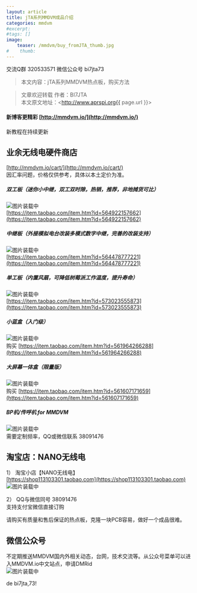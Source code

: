 ```yaml
---
layout: article
title: jTA系列MMDVM成品介绍  
categories: mmdvm
#excerpt:
#tags: []
image:
    teaser: /mmdvm/buy_fromJTA_thumb.jpg
#    thumb:
---
```


交流Q群 320533571  微信公众号 bi7jta73      

> 本文内容：jTA系列MMDVM热点板，购买方法      


> 文章欢迎转载
> 作者：BI7JTA  
> 本文原文地址：<http://www.aprspi.org{{ page.url }}>   
 
#### 新博客更精彩 [http://mmdvm.io/](http://mmdvm.io/)   
新教程在持续更新  
 
## 业余无线电硬件商店 
[http://mmdvm.io/cart/](http://mmdvm.io/cart/)  
因汇率问题，价格仅供参考，具体以本土定价为准。  

##### 双工板（迷你小中继，双工双时隙，热销，推荐，非地摊货可比）  
![图片装载中](/images/products/Duplex_PCB.jpg)   
[https://item.taobao.com/item.htm?id=564922157662](https://item.taobao.com/item.htm?id=564922157662)    

##### 中继板（外接模拟电台改装多模式数字中继，完善的改装支持）  
![图片装载中](/images/products/Repeater_Cable_unsoldering.JPG)   
[https://item.taobao.com/item.htm?id=564478777221](https://item.taobao.com/item.htm?id=564478777221)   

##### 单工板（内置风扇，可降低树莓派工作温度，提升寿命）  
![图片装载中](/images/products/Simplex_RPi.JPG)   
[https://item.taobao.com/item.htm?id=573023555873](https://item.taobao.com/item.htm?id=573023555873)   
  
##### 小蓝盒（入门级）   
![图片装载中](/images/products/BlueBox_380G.JPG)   
购买  [https://item.taobao.com/item.htm?id=561964266288](https://item.taobao.com/item.htm?id=561964266288)   

##### 大屏幕一体盒（限量版）
![图片装载中](/images/products/LCD1280.jpg)   
购买  [https://item.taobao.com/item.htm?id=561607171659](https://item.taobao.com/item.htm?id=561607171659)  

##### BP机/传呼机 for MMDVM
![图片装载中](/images/products/Pager.jpg)   
需要定制频率，QQ或微信联系 38091476     

## 淘宝店：NANO无线电   
1） 淘宝小店【NANO无线电】   
[https://shop113103301.taobao.com](https://shop113103301.taobao.com)     
![图片装载中](/images/mmdvm/nano_userguide_taobao.png)     

2） QQ与微信同号 38091476  
支持支付宝微信直接订购   

请购买有质量和售后保证的热点板，克隆一块PCB容易，做好一个成品很难。 

## 微信公众号
不定期推送MMDVM国内外相关动态，台网，技术交流等。从公众号菜单可以进入MMDVM.io中文站点，申请DMRid      
![图片装载中](/images/mmdvm/buy_fromJTA_Wechat.png) 

de bi7jta,73!
